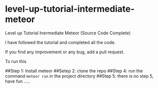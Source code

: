 # level-up-tutorial-intermediate-meteor

Level up Tutorial Inermediate Meteor (Source Code Complete)

I have followed the tutorial and completed all the code. 

If you find any improvement or any bug, add a pull request.

To run this 

##Step 1: 
  Install meteor
##Setep 2:
  clone the repo
##Step 4: 
  run the command `meteor run` in the project directory
##Step 5:
  there is no step 5, have fun .....
  

